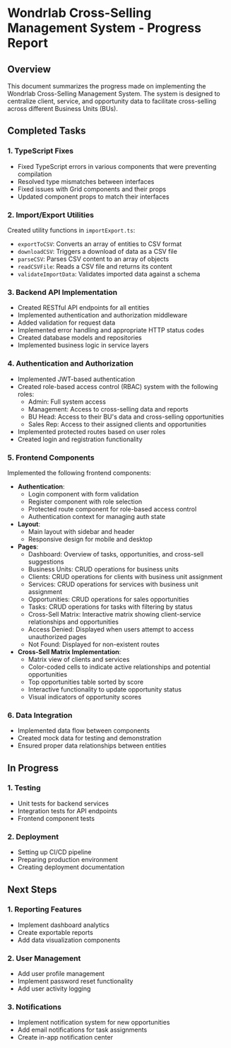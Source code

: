 # Wondrlab Cross-Selling Management System - Progress Report

## Overview
This document summarizes the progress made on implementing the Wondrlab Cross-Selling Management System. The system is designed to centralize client, service, and opportunity data to facilitate cross-selling across different Business Units (BUs).

## Completed Tasks

### 1. TypeScript Fixes
- Fixed TypeScript errors in various components that were preventing compilation
- Resolved type mismatches between interfaces
- Fixed issues with Grid components and their props
- Updated component props to match their interfaces

### 2. Import/Export Utilities
Created utility functions in `importExport.ts`:
- `exportToCSV`: Converts an array of entities to CSV format
- `downloadCSV`: Triggers a download of data as a CSV file
- `parseCSV`: Parses CSV content to an array of objects
- `readCSVFile`: Reads a CSV file and returns its content
- `validateImportData`: Validates imported data against a schema

### 3. Backend API Implementation
- Created RESTful API endpoints for all entities
- Implemented authentication and authorization middleware
- Added validation for request data
- Implemented error handling and appropriate HTTP status codes
- Created database models and repositories
- Implemented business logic in service layers

### 4. Authentication and Authorization
- Implemented JWT-based authentication
- Created role-based access control (RBAC) system with the following roles:
  - Admin: Full system access
  - Management: Access to cross-selling data and reports
  - BU Head: Access to their BU's data and cross-selling opportunities
  - Sales Rep: Access to their assigned clients and opportunities
- Implemented protected routes based on user roles
- Created login and registration functionality

### 5. Frontend Components
Implemented the following frontend components:
- **Authentication**:
  - Login component with form validation
  - Register component with role selection
  - Protected route component for role-based access control
  - Authentication context for managing auth state
- **Layout**:
  - Main layout with sidebar and header
  - Responsive design for mobile and desktop
- **Pages**:
  - Dashboard: Overview of tasks, opportunities, and cross-sell suggestions
  - Business Units: CRUD operations for business units
  - Clients: CRUD operations for clients with business unit assignment
  - Services: CRUD operations for services with business unit assignment
  - Opportunities: CRUD operations for sales opportunities
  - Tasks: CRUD operations for tasks with filtering by status
  - Cross-Sell Matrix: Interactive matrix showing client-service relationships and opportunities
  - Access Denied: Displayed when users attempt to access unauthorized pages
  - Not Found: Displayed for non-existent routes
- **Cross-Sell Matrix Implementation**:
  - Matrix view of clients and services
  - Color-coded cells to indicate active relationships and potential opportunities
  - Top opportunities table sorted by score
  - Interactive functionality to update opportunity status
  - Visual indicators of opportunity scores

### 6. Data Integration
- Implemented data flow between components
- Created mock data for testing and demonstration
- Ensured proper data relationships between entities

## In Progress

### 1. Testing
- Unit tests for backend services
- Integration tests for API endpoints
- Frontend component tests

### 2. Deployment
- Setting up CI/CD pipeline
- Preparing production environment
- Creating deployment documentation

## Next Steps

### 1. Reporting Features
- Implement dashboard analytics
- Create exportable reports
- Add data visualization components

### 2. User Management
- Add user profile management
- Implement password reset functionality
- Add user activity logging

### 3. Notifications
- Implement notification system for new opportunities
- Add email notifications for task assignments
- Create in-app notification center